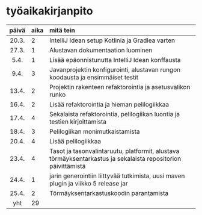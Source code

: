 # työaikakirjanpito

| päivä | aika | mitä tein  |
| :----:|:-----| :-----|
| 20.3. | 2    | IntelliJ Idean setup Kotlinia ja Gradlea varten |
| 27.3. | 1    | Alustavan dokumentaation luominen |
| 5.4.  | 1    | Lisää epäonnistunutta IntelliJ Idean konffausta |
| 9.4.  | 3    | Javanprojektin konfigurointi, alustavan rungon koodausta ja ensimmäiset testit |
| 13.4. | 2    | Projektin rakenteen refaktorointia ja asetusvalikon runko |
| 16.4. | 2    | Lisää refaktorointia ja hieman pelilogiikkaa |
| 17.4. | 4    | Sekalaista refaktorointia, pelilogiikan luontia ja testien kirjoittamista |
| 18.4. | 3    | Pelilogiikan monimutkaistamista |
| 20.4. | 4    | Lisää pelilogiikkaa |
| 23.4. | 4    | Tasot ja tasonvalintaruutu, platformit, alustava törmäyksentarkastus ja sekalaista repositorion päivittämistä |
| 24.4. | 1    | jarin generointiin liittyvää tutkimista, uusi maven plugin ja viikko 5 release jar |
| 25.4. | 2    | Törmäyksentarkastuskoodin parantamista |
| yht   | 29    | | 
